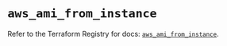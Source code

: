 # `aws_ami_from_instance`

Refer to the Terraform Registry for docs: [`aws_ami_from_instance`](https://registry.terraform.io/providers/hashicorp/aws/5.100.0/docs/resources/ami_from_instance).
